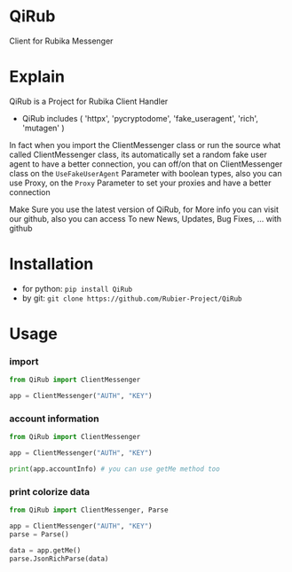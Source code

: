 # QiRub
Client for Rubika Messenger

# Explain

QiRub is a Project for Rubika Client Handler
+ QiRub includes ( 'httpx', 'pycryptodome', 'fake_useragent', 'rich', 'mutagen' )

In fact when you import the ClientMessenger class or
    run the source what called ClientMessenger class, its automatically set a
        random fake user agent to have a better connection, you can off/on that on ClientMessenger class on the
            `UseFakeUserAgent` Parameter with boolean types, also you can use Proxy, on the `Proxy` Parameter to set your proxies and have a better connection
        

Make Sure you use the latest version of QiRub, for
More info you can visit our github, also you can access
To new News, Updates, Bug Fixes, ... with github

# Installation
+ for python:
      `pip install QiRub`
+ by git:
      `git clone https://github.com/Rubier-Project/QiRub`

# Usage
### import
```python
from QiRub import ClientMessenger

app = ClientMessenger("AUTH", "KEY")
```

### account information
```python
from QiRub import ClientMessenger

app = ClientMessenger("AUTH", "KEY")

print(app.accountInfo) # you can use getMe method too
```
### print colorize data
```python
from QiRub import ClientMessenger, Parse

app = ClientMessenger("AUTH", "KEY")
parse = Parse()

data = app.getMe()
parse.JsonRichParse(data)
```
